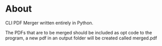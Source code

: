 # About
CLI PDF Merger written entirely in Python.

The PDFs that are to be merged should be included as opt code to the program, a new pdf in an output folder will be created called merged.pdf
